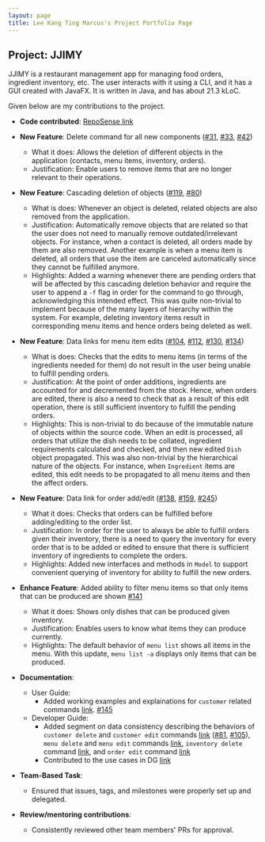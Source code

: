 ```yaml
---
layout: page
title: Lee Kang Ting Marcus's Project Portfolio Page
---
```


## Project: JJIMY

JJIMY is a restaurant management app for managing food orders, ingredient inventory, etc.
The user interacts with it using a CLI, and it has a GUI created with JavaFX.
It is written in Java, and has about 21.3 kLoC.

Given below are my contributions to the project.

* **Code contributed**: [RepoSense link](https://nus-cs2103-ay2021s2.github.io/tp-dashboard/?search=&sort=groupTitle&sortWithin=title&timeframe=commit&mergegroup=&groupSelect=groupByRepos&breakdown=true&checkedFileTypes=docs~functional-code~test-code~other&since=&tabOpen=true&tabType=authorship&tabAuthor=kangtinglee&tabRepo=AY2021S2-CS2103T-W15-3%2Ftp%5Bmaster%5D&authorshipIsMergeGroup=false&authorshipFileTypes=docs~functional-code~test-code~other&authorshipIsBinaryFileTypeChecked=false)

* **New Feature**: Delete command for all new components
  ([#31](https://github.com/AY2021S2-CS2103T-W15-3/tp/issues/31
  "#31"), [#33](https://github.com/AY2021S2-CS2103T-W15-3/tp/issues/33
  "#33"), [#42](https://github.com/AY2021S2-CS2103T-W15-3/tp/issues/42 "#42"))
    * What it does: Allows the deletion of different objects in the
      application (contacts, menu items, inventory, orders).
    * Justification: Enable users to remove items that are no longer
      relevant to their operations.

* **New Feature**: Cascading deletion of objects ([#119](https://github.com/AY2021S2-CS2103T-W15-3/tp/pull/119 "#119"), [#80](https://github.com/AY2021S2-CS2103T-W15-3/tp/issues/80 "#80"))
    * What is does: Whenever an object is deleted, related objects are
      also removed from the application.
    * Justification: Automatically remove objects that are related so
      that the user does not need to manually remove
      outdated/irrelevant objects. For instance, when a contact is
      deleted, all orders made by them are also removed. Another
      example is when a menu item is deleted, all orders that use the
      item are canceled automatically since they cannot be fulfilled
      anymore.
    * Highlights: Added a warning whenever there are pending orders
      that will be affected by this cascading deletion behavior and
      require the user to append a `-f` flag in order for the command
      to go through, acknowledging this intended effect. This was
      quite non-trivial to implement because of the many layers of
      hierarchy within the system. For example, deleting inventory
      items result in corresponding menu items and hence orders being
      deleted as well.

* **New Feature**: Data links for menu item edits ([#104](https://github.com/AY2021S2-CS2103T-W15-3/tp/pull/104 "#104"), [#112](https://github.com/AY2021S2-CS2103T-W15-3/tp/pull/122 "#112"), [#130](https://github.com/AY2021S2-CS2103T-W15-3/tp/issues/130 "#130"), [#134](https://github.com/AY2021S2-CS2103T-W15-3/tp/issues/134 "#134"))
    * What is does: Checks that the edits to menu items (in terms of
      the ingredients needed for them) do not result in the user being
      unable to fulfill pending orders.
    * Justification: At the point of order additions, ingredients are
      accounted for and decremented from the stock. Hence, when orders
      are edited, there is also a need to check that as a result of
      this edit operation, there is still sufficient inventory to fulfill
      the pending orders.
    * Highlights: This is non-trivial to do because of the immutable
      nature of objects within the source code. When an edit is
      processed, all orders that utilize the dish needs to be
      collated, ingredient requirements calculated and checked, and
      then new edited `Dish` object propagated. This was also
      non-trivial by the hierarchical nature of the objects. For
      instance, when `Ingredient` items are edited, this edit needs to
      be propagated to all menu items and then the affect orders.

* **New Feature**: Data link for order add/edit ([#138](https://github.com/AY2021S2-CS2103T-W15-3/tp/pull/138 "#138"), [#159](https://github.com/AY2021S2-CS2103T-W15-3/tp/issues/159 "#159"), [#245](https://github.com/AY2021S2-CS2103T-W15-3/tp/pull/245 "#245"))
    * What it does: Checks that orders can be fulfilled before
      adding/editing to the order list.
    * Justification: In order for the user to always be able to
      fulfill orders given their inventory, there is a need to query
      the inventory for every order that is to be added or edited to
      ensure that there is sufficient inventory of ingredients to
      complete the orders.
    * Highlights: Added new interfaces and methods in `Model` to
      support convenient querying of inventory for ability to fulfill
      the new orders.

* **Enhance Feature**: Added ability to filter menu items so that only items that can be produced are shown [#141](https://github.com/AY2021S2-CS2103T-W15-3/tp/pull/141 "#141")
    * What it does: Shows only dishes that can be produced given inventory.
    * Justification: Enables users to know what items they can produce
      currently.
    * Highlights: The default behavior of `menu list` shows all items
      in the menu. With this update, `menu list -a` displays only
      items that can be produced.

* **Documentation**:
    * User Guide:
        * Added working examples and explainations for `customer` related commands [link](https://ay2021s2-cs2103t-w15-3.github.io/tp/UserGuide.html#customer "link").
        [#145](https://github.com/AY2021S2-CS2103T-W15-3/tp/pull/145 "#145")
    * Developer Guide:
        * Added segment on data consistency describing the behaviors of
          `customer delete` and `customer edit` commands [link](https://ay2021s2-cs2103t-w15-3.github.io/tp/DeveloperGuide.html#deletion-of-person-objects "link")
          ([#81](https://github.com/AY2021S2-CS2103T-W15-3/tp/pull/81
          "#81"),
          [#105](https://github.com/AY2021S2-CS2103T-W15-3/tp/pull/105/files
          "#105")), `menu delete` and `menu edit` commands
          [link](https://ay2021s2-cs2103t-w15-3.github.io/tp/DeveloperGuide.html#deletion-of-dish-objects
          "link"), `inventory delete` command
          [link](https://ay2021s2-cs2103t-w15-3.github.io/tp/DeveloperGuide.html#deletion-of-ingredient-objects
          "link"), and `order edit` command
          [link](https://ay2021s2-cs2103t-w15-3.github.io/tp/DeveloperGuide.html#editing-of-order-objects
          "link")
        * Contributed to the use cases in DG
          [link](https://ay2021s2-cs2103t-w15-3.github.io/tp/DeveloperGuide.html#use-cases
          "link")

* **Team-Based Task**:
    * Ensured that issues, tags, and milestones were properly set up
      and delegated.

* **Review/mentoring contributions**:
    * Consistently reviewed other team members' PRs for approval.
